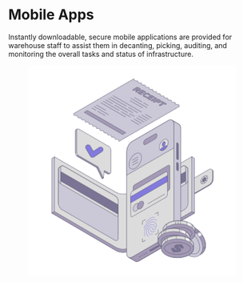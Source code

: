 # Mobile Apps

Instantly downloadable, secure mobile applications are provided for warehouse staff to assist them in decanting, picking, auditing, and monitoring the overall tasks and status of infrastructure.

<figure><img src="../../../.gitbook/assets/Apps.png" alt="" width="417"><figcaption></figcaption></figure>
